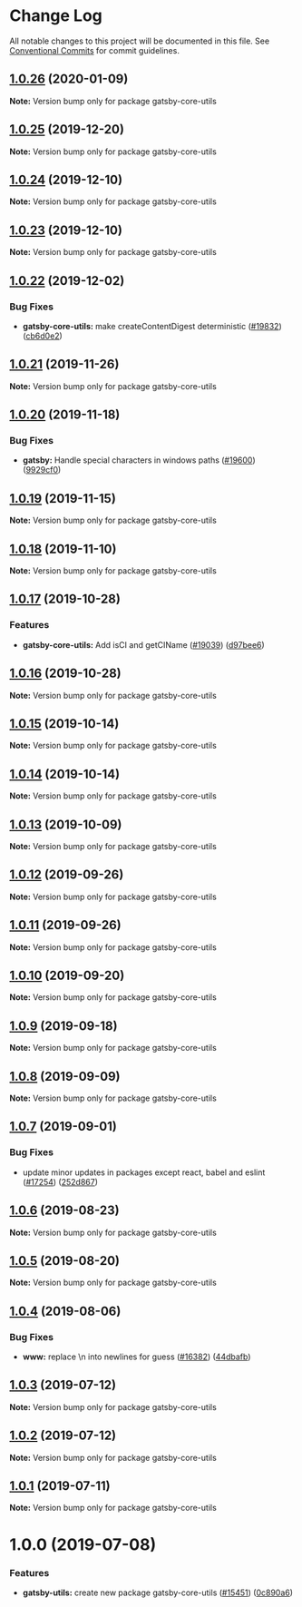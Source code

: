 # Change Log

All notable changes to this project will be documented in this file.
See [Conventional Commits](https://conventionalcommits.org) for commit guidelines.

## [1.0.26](https://github.com/gatsbyjs/gatsby/compare/gatsby-core-utils@1.0.25...gatsby-core-utils@1.0.26) (2020-01-09)

**Note:** Version bump only for package gatsby-core-utils

## [1.0.25](https://github.com/gatsbyjs/gatsby/compare/gatsby-core-utils@1.0.24...gatsby-core-utils@1.0.25) (2019-12-20)

**Note:** Version bump only for package gatsby-core-utils

## [1.0.24](https://github.com/gatsbyjs/gatsby/compare/gatsby-core-utils@1.0.22...gatsby-core-utils@1.0.24) (2019-12-10)

**Note:** Version bump only for package gatsby-core-utils

## [1.0.23](https://github.com/gatsbyjs/gatsby/compare/gatsby-core-utils@1.0.22...gatsby-core-utils@1.0.23) (2019-12-10)

**Note:** Version bump only for package gatsby-core-utils

## [1.0.22](https://github.com/gatsbyjs/gatsby/compare/gatsby-core-utils@1.0.21...gatsby-core-utils@1.0.22) (2019-12-02)

### Bug Fixes

- **gatsby-core-utils:** make createContentDigest deterministic ([#19832](https://github.com/gatsbyjs/gatsby/issues/19832)) ([cb6d0e2](https://github.com/gatsbyjs/gatsby/commit/cb6d0e2))

## [1.0.21](https://github.com/gatsbyjs/gatsby/compare/gatsby-core-utils@1.0.20...gatsby-core-utils@1.0.21) (2019-11-26)

**Note:** Version bump only for package gatsby-core-utils

## [1.0.20](https://github.com/gatsbyjs/gatsby/compare/gatsby-core-utils@1.0.19...gatsby-core-utils@1.0.20) (2019-11-18)

### Bug Fixes

- **gatsby:** Handle special characters in windows paths ([#19600](https://github.com/gatsbyjs/gatsby/issues/19600)) ([9929cf0](https://github.com/gatsbyjs/gatsby/commit/9929cf0))

## [1.0.19](https://github.com/gatsbyjs/gatsby/compare/gatsby-core-utils@1.0.18...gatsby-core-utils@1.0.19) (2019-11-15)

**Note:** Version bump only for package gatsby-core-utils

## [1.0.18](https://github.com/gatsbyjs/gatsby/compare/gatsby-core-utils@1.0.17...gatsby-core-utils@1.0.18) (2019-11-10)

**Note:** Version bump only for package gatsby-core-utils

## [1.0.17](https://github.com/gatsbyjs/gatsby/compare/gatsby-core-utils@1.0.16...gatsby-core-utils@1.0.17) (2019-10-28)

### Features

- **gatsby-core-utils:** Add isCI and getCIName ([#19039](https://github.com/gatsbyjs/gatsby/issues/19039)) ([d97bee6](https://github.com/gatsbyjs/gatsby/commit/d97bee6))

## [1.0.16](https://github.com/gatsbyjs/gatsby/compare/gatsby-core-utils@1.0.15...gatsby-core-utils@1.0.16) (2019-10-28)

**Note:** Version bump only for package gatsby-core-utils

## [1.0.15](https://github.com/gatsbyjs/gatsby/compare/gatsby-core-utils@1.0.14...gatsby-core-utils@1.0.15) (2019-10-14)

**Note:** Version bump only for package gatsby-core-utils

## [1.0.14](https://github.com/gatsbyjs/gatsby/compare/gatsby-core-utils@1.0.13...gatsby-core-utils@1.0.14) (2019-10-14)

**Note:** Version bump only for package gatsby-core-utils

## [1.0.13](https://github.com/gatsbyjs/gatsby/compare/gatsby-core-utils@1.0.12...gatsby-core-utils@1.0.13) (2019-10-09)

**Note:** Version bump only for package gatsby-core-utils

## [1.0.12](https://github.com/gatsbyjs/gatsby/compare/gatsby-core-utils@1.0.10...gatsby-core-utils@1.0.12) (2019-09-26)

**Note:** Version bump only for package gatsby-core-utils

## [1.0.11](https://github.com/gatsbyjs/gatsby/compare/gatsby-core-utils@1.0.10...gatsby-core-utils@1.0.11) (2019-09-26)

**Note:** Version bump only for package gatsby-core-utils

## [1.0.10](https://github.com/gatsbyjs/gatsby/compare/gatsby-core-utils@1.0.9...gatsby-core-utils@1.0.10) (2019-09-20)

**Note:** Version bump only for package gatsby-core-utils

## [1.0.9](https://github.com/gatsbyjs/gatsby/compare/gatsby-core-utils@1.0.8...gatsby-core-utils@1.0.9) (2019-09-18)

**Note:** Version bump only for package gatsby-core-utils

## [1.0.8](https://github.com/gatsbyjs/gatsby/compare/gatsby-core-utils@1.0.7...gatsby-core-utils@1.0.8) (2019-09-09)

**Note:** Version bump only for package gatsby-core-utils

## [1.0.7](https://github.com/gatsbyjs/gatsby/compare/gatsby-core-utils@1.0.6...gatsby-core-utils@1.0.7) (2019-09-01)

### Bug Fixes

- update minor updates in packages except react, babel and eslint ([#17254](https://github.com/gatsbyjs/gatsby/issues/17254)) ([252d867](https://github.com/gatsbyjs/gatsby/commit/252d867))

## [1.0.6](https://github.com/gatsbyjs/gatsby/compare/gatsby-core-utils@1.0.5...gatsby-core-utils@1.0.6) (2019-08-23)

**Note:** Version bump only for package gatsby-core-utils

## [1.0.5](https://github.com/gatsbyjs/gatsby/compare/gatsby-core-utils@1.0.4...gatsby-core-utils@1.0.5) (2019-08-20)

**Note:** Version bump only for package gatsby-core-utils

## [1.0.4](https://github.com/gatsbyjs/gatsby/compare/gatsby-core-utils@1.0.3...gatsby-core-utils@1.0.4) (2019-08-06)

### Bug Fixes

- **www:** replace \n into newlines for guess ([#16382](https://github.com/gatsbyjs/gatsby/issues/16382)) ([44dbafb](https://github.com/gatsbyjs/gatsby/commit/44dbafb))

## [1.0.3](https://github.com/gatsbyjs/gatsby/compare/gatsby-core-utils@1.0.2...gatsby-core-utils@1.0.3) (2019-07-12)

**Note:** Version bump only for package gatsby-core-utils

## [1.0.2](https://github.com/gatsbyjs/gatsby/compare/gatsby-core-utils@1.0.1...gatsby-core-utils@1.0.2) (2019-07-12)

**Note:** Version bump only for package gatsby-core-utils

## [1.0.1](https://github.com/gatsbyjs/gatsby/compare/gatsby-core-utils@1.0.0...gatsby-core-utils@1.0.1) (2019-07-11)

**Note:** Version bump only for package gatsby-core-utils

# 1.0.0 (2019-07-08)

### Features

- **gatsby-utils:** create new package gatsby-core-utils ([#15451](https://github.com/gatsbyjs/gatsby/issues/15451)) ([0c890a6](https://github.com/gatsbyjs/gatsby/commit/0c890a6))
